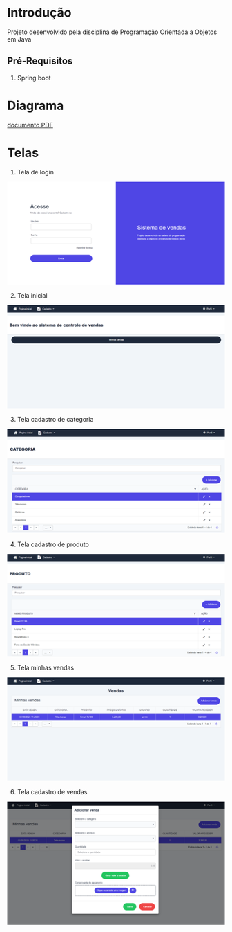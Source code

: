 # Introdução

Projeto desenvolvido pela disciplina de Programação Orientada a Objetos em Java

## Pré-Requisitos

1. Spring boot

# Diagrama

[documento PDF](diagram.pdf)

# Telas

1. Tela de login
 <img src='tela_login.png'>

2. Tela inicial
<img src='tela_inicial.png'>

3. Tela cadastro de categoria
<img src='tela_cadastro_categoria.png'>

4. Tela cadastro de produto
<img src='tela_cadastro_produto.png'>

5. Tela minhas vendas
<img src='tela_minhas_vendas.png'>

6. Tela cadastro de vendas
<img src='tela_adicionar_vendas.png'>


